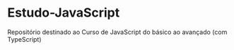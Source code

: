 # Estudo-JavaScript
Repositório destinado ao Curso de JavaScript do básico ao avançado (com TypeScript)
